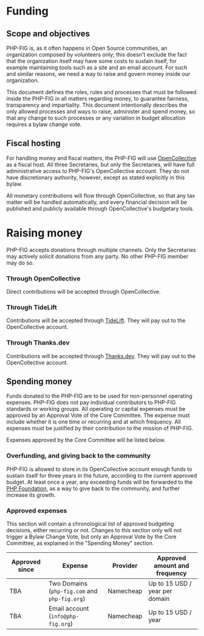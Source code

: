 # Funding

## Scope and objectives

PHP-FIG is, as it often happens in Open Source communities, an organization composed by volunteers only; this doesn't exclude the fact that the organization itself may have some costs to sustain itself, for example maintaining tools such as a site and an email account. For such and similar reasons, we need a way to raise and govern money inside our organization.

This document defines the roles, rules and processes that must be followed inside the PHP-FIG in all matters regarding money, to guarantee fairness, transparency and impartiality. This document intentionally describes the only allowed processes and ways to raise, administer and spend money, so that any change to such processes or any variation in budget allocation requires a bylaw change vote. 

## Fiscal hosting

For handling money and fiscal matters, the PHP-FIG will use [OpenCollective](https://opencollective.com/) as a fiscal host.
All three Secretaries, but only the Secretaries, will have full administrative access to PHP-FIG's OpenCollective account.  They do not have discretionary authority, however, except as stated explicitly in this bylaw.

All monetary contributions will flow through OpenCollective, so that any tax matter will be handled automatically, and every financial decision will be published and publicly available through OpenCollective's budgetary tools.

# Raising money

PHP-FIG accepts donations through multiple channels.  Only the Secretaries may actively solicit donations from any party.  No other PHP-FIG member may do so.

### Through OpenCollective

Direct contributions will be accepted through OpenCollective.

### Through TideLift

Contributions will be accepted through [TideLift](https://tidelift.com/).  They will pay out to the OpenCollective account.

### Through Thanks.dev

Contributions will be accepted through [Thanks.dev](https://thanks.dev).  They will pay out to the OpenCollective account.

## Spending money

Funds donated to the PHP-FIG are to be used for non-personnel operating expenses.  PHP-FIG does not pay individual contributors to PHP-FIG standards or working groups.
All operating or capital expenses must be approved by an Approval Vote of the Core Committee.  The expense must include whether it is one time or recurring and at which frequency.  All expenses must be justified by their contribution to the mission of PHP-FIG.

Expenses approved by the Core Committee will be listed below.

### Overfunding, and giving back to the community

PHP-FIG is allowed to store in its OpenCollective account enough funds to sustain itself for three years in the future, according to the current approved budget.
At least once a year, any exceeding funds will be forwarded to the [PHP Foundation](https://opencollective.com/phpfoundation), as a way to give back to the community, and further increase its growth.

### Approved expenses

This section will contain a chronological list of approved budgeting decisions, either recurring or not.
Changes to this section only will not trigger a Bylaw Change Vote, but only an Approval Vote by the Core Committee, as explained in the "Spending Money" section.

| Approved since | Expense                                       | Provider  | Approved amount and frequency  |
|----------------|-----------------------------------------------|-----------|--------------------------------|
| TBA            | Two Domains (`php-fig.com` and `php-fig.org`) | Namecheap | Up to 15 USD / year per domain |
| TBA            | Email account (`info@php-fig.org`)            | Namecheap | Up to 15 USD / year            |
